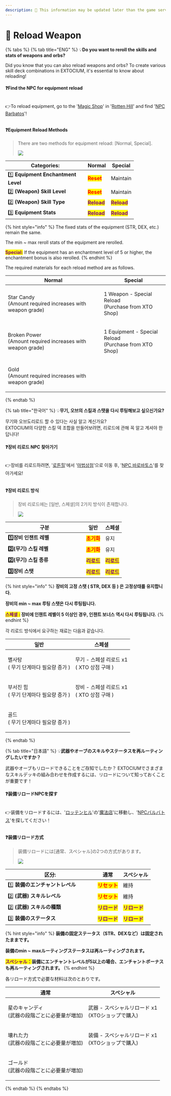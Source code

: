 ```yaml
---
description: 🛑 This information may be updated later than the game server data.
---
```


# 🔁 Reload Weapon

{% tabs %}
{% tab title="ENG" %}
💡**Do you want to reroll the skills and stats of weapons and orbs?**

Did you know that you can also reload weapons and orbs? To create various skill deck combinations in EXTOCIUM, it's essential to know about reloading!

#### ❓Find the NPC for equipment reload

<figure><img src="../../.gitbook/assets/image (44).png" alt=""><figcaption></figcaption></figure>

👉To reload equipment, go to the '[Magic Shop](../../field-info/rotten-hill/magic-shop/)' in '[Rotten Hill](../../field-info/rotten-hill/#eng)' and find '[NPC Barbatos](../../field-info/rotten-hill/magic-shop/npc-magic-shop.md#barbatos-barubatosu)'!

<figure><img src="../../.gitbook/assets/image (46).png" alt=""><figcaption></figcaption></figure>

#### ❓Equipment Reload Methods

> There are two methods for equipment reload: \[Normal, Special].
>
> ![](<../../.gitbook/assets/image (693).png>)

<table><thead><tr><th width="235">Categories:</th><th>Normal</th><th>Special</th></tr></thead><tbody><tr><td>1️⃣ <strong>Equipment Enchantment Level</strong></td><td><mark style="color:red;"><strong>Reset</strong></mark></td><td>Maintain</td></tr><tr><td>2️⃣ <strong>(Weapon) Skill Level</strong></td><td><mark style="color:red;"><strong>Reset</strong></mark></td><td>Maintain</td></tr><tr><td>2️⃣ <strong>(Weapon) Skill Type</strong></td><td><mark style="color:purple;"><strong>Reload</strong></mark></td><td><mark style="color:purple;"><strong>Reload</strong></mark></td></tr><tr><td>3️⃣ <strong>Equipment Stats</strong></td><td><mark style="color:purple;"><strong>Reload</strong></mark></td><td><mark style="color:purple;"><strong>Reload</strong></mark></td></tr></tbody></table>

{% hint style="info" %}
The fixed stats of the equipment (STR, DEX, etc.) remain the same.&#x20;

The min \~ max reroll stats of the equipment are rerolled.&#x20;

<mark style="color:purple;">**Special:**</mark> If the equipment has an enchantment level of 5 or higher, the enchantment bonus is also rerolled.
{% endhint %}

The required materials for each reload method are as follows.

| Normal                                                               | Special                                                         |
| -------------------------------------------------------------------- | --------------------------------------------------------------- |
| <p>Star Candy<br>(Amount required increases with weapon grade)</p>   | <p>1 Weapon - Special Reload<br>(Purchase from XTO Shop)</p>    |
| <p>Broken Power<br>(Amount required increases with weapon grade)</p> | <p>1 Equipment - Special Reload<br>(Purchase from XTO Shop)</p> |
| <p>Gold<br>(Amount required increases with weapon grade)</p>         |                                                                 |
{% endtab %}

{% tab title="한국어" %}
💡**무기, 오브의 스킬과 스탯을 다시 루팅해보고 싶으신가요?**

무기와 오브도리로드 할 수 있다는 사실 알고 계신가요?\
EXTOCIUM의 다양한 스킬 덱 조합을 만들어보려면, 리로드에 관해 꼭 알고 계셔야 한답니다!

#### ❓장비 리로드 NPC 찾아가기

<figure><img src="../../.gitbook/assets/image (44).png" alt=""><figcaption></figcaption></figure>

👉장비를 리로드하려면,  '[로튼힐](../../field-info/rotten-hill/)'에서 '[마법상점](../../field-info/rotten-hill/magic-shop/)'으로 이동 후, '[NPC 바로바토스](../../field-info/rotten-hill/magic-shop/npc-magic-shop.md#barbatos-barubatosu)'를 찾아가세요!

<figure><img src="../../.gitbook/assets/image (46).png" alt=""><figcaption></figcaption></figure>

#### ❓장비 리로드 방식

> 장비 리로드에는 \[일반, 스페셜]의 2가지 방식이 존재합니다.
>
> ![](<../../.gitbook/assets/image (693).png>)

<table><thead><tr><th width="230">구분</th><th>일반</th><th>스페셜</th></tr></thead><tbody><tr><td><strong>1️⃣장비 인챈트 레벨</strong></td><td><mark style="color:red;"><strong>초기화</strong></mark></td><td>유지</td></tr><tr><td><strong>2️⃣(무기) 스킬 레벨</strong></td><td><mark style="color:red;"><strong>초기화</strong></mark></td><td>유지</td></tr><tr><td><strong>2️⃣(무기) 스킬 종류</strong></td><td><mark style="color:purple;"><strong>리로드</strong></mark></td><td><mark style="color:purple;"><strong>리로드</strong></mark></td></tr><tr><td><strong>3️⃣장비 스탯</strong></td><td><mark style="color:purple;"><strong>리로드</strong></mark></td><td><mark style="color:purple;"><strong>리로드</strong></mark></td></tr></tbody></table>

{% hint style="info" %}
**장비의 고정 스탯 ( STR, DEX 등 ) 은 고정상태를 유지합니다.**

**장비의 min \~ max 루팅 스탯은 다시 루팅됩니다.**

<mark style="color:purple;">**스페셜 :**</mark>**&#x20;장비에 인챈트 레벨이 5 이상인 경우, 인챈트 보너스 역시 다시 루팅됩니다.**
{% endhint %}

각 리로드 방식에서 요구하는 재료는 다음과 같습니다.

| 일반                                  | 스페셜                                     |
| ----------------------------------- | --------------------------------------- |
| <p>별사탕<br>( 무기 단계마다 필요량 증가 )</p>    | <p>무기 - 스페셜 리로드 x1<br>( XTO 상점 구매 )</p> |
| <p>부서진 힘 <br>( 무기 단계마다 필요량 증가 )</p> | <p>장비 - 스페셜 리로드 x1<br>( XTO 상점 구매 )</p> |
| <p>골드<br>( 무기 단계마다 필요량 증가 )</p>     |                                         |
{% endtab %}

{% tab title="日本語" %}
💡**武器やオーブのスキルやステータスを再ルーティングしたいですか？**

武器やオーブもリロードできることをご存知でしたか？ EXTOCIUMでさまざまなスキルデッキの組み合わせを作成するには、リロードについて知っておくことが重要です！

#### ❓装備リロードNPCを探す

<figure><img src="../../.gitbook/assets/image (44).png" alt=""><figcaption></figcaption></figure>

👉装備をリロードするには、'[ロッテンヒル](../../field-info/rotten-hill/#ri-ben-yu)'の'[魔法店](../../field-info/rotten-hill/magic-shop/)'に移動し、'[NPCバルバトス](../../field-info/rotten-hill/magic-shop/npc-magic-shop.md#barbatos-barubatosu)'を探してください！

<figure><img src="../../.gitbook/assets/image (46).png" alt=""><figcaption></figcaption></figure>

#### ❓装備リロード方式

> 装備リロードには\[通常、スペシャル]の2つの方式があります。
>
> ![](<../../.gitbook/assets/image (693).png>)

<table><thead><tr><th width="266">区分:</th><th>通常</th><th>スペシャル</th></tr></thead><tbody><tr><td>1️⃣ <strong>装備のエンチャントレベル</strong></td><td><mark style="color:red;"><strong>リセット</strong></mark></td><td>維持</td></tr><tr><td>2️⃣ <strong>(武器) スキルレベル</strong></td><td><mark style="color:red;"><strong>リセット</strong></mark></td><td>維持</td></tr><tr><td>2️⃣ <strong>(武器) スキルの種類</strong></td><td><mark style="color:purple;"><strong>リロード</strong></mark></td><td><mark style="color:purple;"><strong>リロード</strong></mark></td></tr><tr><td>3️⃣ <strong>装備のステータス</strong></td><td><mark style="color:purple;"><strong>リロード</strong></mark></td><td><mark style="color:purple;"><strong>リロード</strong></mark></td></tr></tbody></table>

{% hint style="info" %}
**装備の固定ステータス（STR、DEXなど）は固定されたままです。**&#x20;

**装備のmin \~ maxルーティングステータスは再ルーティングされます。**&#x20;

<mark style="color:purple;">**スペシャル：**</mark>**装備にエンチャントレベルが5以上の場合、エンチャントボーナスも再ルーティングされます。**
{% endhint %}

各リロード方式で必要な材料は次のとおりです。

| 通常                                 | スペシャル                                    |
| ---------------------------------- | ---------------------------------------- |
| <p>星のキャンディ<br>(武器の段階ごとに必要量が増加)</p> | <p>武器 - スペシャルリロード x1<br>(XTOショップで購入)</p> |
| <p>壊れた力<br>(武器の段階ごとに必要量が増加)</p>    | <p>装備 - スペシャルリロード x1<br>(XTOショップで購入)</p> |
| <p>ゴールド<br>(武器の段階ごとに必要量が増加)</p>    |                                          |
{% endtab %}
{% endtabs %}

